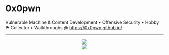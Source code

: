 # 0x0pwn

Vulnerable Machine & Content Development • Offensive Security • Hobby ⚑ Collector • Walkthroughs @ https://0x0pwn.github.io/

---

<p align="center">

<a href="https://github.com/0x0pwn/0x0pwn">
  <img align="center" src="https://github-readme-stats.vercel.app/api?username=0x0pwn&show_icons=true&theme=transparent" />
</a>

<!-- Añadir un espacio con margin-right -->
<img style="margin-right: 500px;" />

<a href="https://github.com/0x0pwn/0x0pwn">
  <img align="center" src="https://github-readme-stats.vercel.app/api/top-langs/?username=0x0pwn&size_weight=0.5&count_weight=0.5&theme=transparent" />
</a>
</p>
